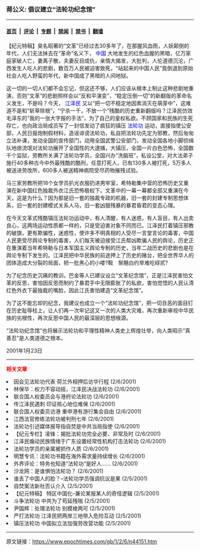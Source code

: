 ### 蒋公义: 倡议建立“法轮功纪念馆”

---

#### [首页](../../../..?n44151) &nbsp;|&nbsp; [评论](../../../../../epoch-comment?n44151) &nbsp;|&nbsp; [专题](../../../../../epoch-special?n44151) &nbsp;|&nbsp; [禁闻](../../../../../epoch-news?n44151) &nbsp;|&nbsp; [禁书](../../../../../books?n44151) &nbsp;|&nbsp; [翻墙](https://github.com/gfw-breaker/nogfw/blob/master/README.md?n44151)


<div class="post_content" id="artbody" itemprop="articleBody">
 <!-- article content begin -->
 <p>
  【纪元特稿】臭名昭著的“文革”已经过去30多年了，在那腥风血雨，人妖颠倒的年代，人们无法抹去在“革命”名义下，
  <ok href="http://www3.epochtimes.com/news/epochnews/main/2.html">
   <font color="blue">
    中国
   </font>
  </ok>
  大地发生的红色血腥的黑暗，亿万家庭家破人亡，妻离子散，夫妻反目成仇，亲情大揭发，大批判，人伦道德沉沦，广西发生人吃人的悲剧，数百万人民被迫害致死，“站起来的中国人民”竟倒退到原始社会人吃人野蛮的年代，新中国成了黑暗的人间地狱。
 </p>
 <p>
  这一切的一切人们都不会忘记，但这还不够，人们应该从根本上制止这种悲剧地重演，否则“文革”的悲剧照样会以“反和平演变”，“稳定压倒一切”的新翻版的革命名义发生，不是吗？今天，
  <ok href="http://www1.epochtimes.com/news/epochnews/news/Focus.asp?Focus_ID=801">
   <font color="blue">
    江泽民
   </font>
  </ok>
  又以“把一切不稳定地因素消灭在萌芽中”，这难道不是和“斩草除根”，“宁杀一千，不放一个”残酷的历史重新翻版吗？江泽民仿效毛泽东的“我的一张大字报的手法”，为了自己的皇权私欲。不顾国家和民族的生死存亡，也向政治局成员写了一封信发动了疯狂的镇压
  <ok href="http://falundafa.org">
   <font color="blue">
    法轮功
   </font>
  </ok>
  运动，直接指使公安部，人民日报炮制假材料，造谣诽谤法轮功，私自把法轮功先定为邪教，然后匆匆立法补课，发动全国的宣传部门，动用全国武警公安部门，发动全国各地小脚侦缉队地痞流氓对法轮功展开了全国性的大逮捕，大镇压，全国一片白色恐怖，全国数千个监狱，劳教所关满了法轮功学员，全国兴办“洗脑班”，私设公堂，对大法弟子施行40多种古今中外最残酷的酷刑，任意打死人，已有130多人被打死，5万多人被送进劳改所，600多人被送精神病院受尽药物摧残试验。
 </p>
 <p>
  马三家劳教所把18个女学员扒光衣服扔进男牢室，希特勒集中营的恐怖历史又重演在新中国红色独裁外衣江氏恐怖极权下。文革中的一幕一幕都全部又重演在今天，这是为什么？因为那是旧一套的独裁专政的机器，旧一套的封建专制思想体系，旧一套的封建模式关系人马，旧一套凶狠残暴的暴君昏君的变态心理。
 </p>
 <p>
  在今天文革式残酷镇压法轮功运动中，有人清醒，有人迷惑，有人盲目，有人出卖良心，这两场运动性质都一样的，只是受迫害对象不同而已。江泽民打着镇压邪教的破旗，更有欺骗性，迷惑性，使许多不明真相的人受尽一言堂言论的毒害，中国人民更受尽舆论专制的毒害，人们每天被迫接受江氏帮凶欺骗人民的舆论，历史正在重演着当年希特勒与日本军国主义舆论专制的历史，当年二战历史的悲剧也是在舆论专制下发生的。江泽民把中华民族的前途押上了历史的赌台，把全世界华人的团体造成大分裂的局面，把一批黑心的小喽?鞍　鬃魑白约旱难吃崞贰?
 </p>
 <p>
  为了纪念历史沉痛的教训，巴金等人已建议设立“文革纪念馆”，正是江泽民害怕文革的反思，害怕因反思而制约了暴君手中无限膨胀了的私欲，害怕觉悟的人民认清红色外衣下最独裁的嘴脸，因此江氏害怕建造“文革纪念馆”。
 </p>
 <p>
  为了这不能忘却的纪念，我建议也成立一个“法轮功纪念馆”，把一切丑恶的面目钉在历史耻辱柱上，让人们再一次牢记这又一次的人类大灾难，再次重新审视中华民族的劣根性，再次反思中国人民的最深层的思想根源。
 </p>
 <p>
  “法轮功纪念馆”也将展示法轮功和平理性精神人类史上辉煌壮举，向人类昭示“真善忍”是人类道德之根本。
 </p>
 <p>
  2001年1月23日
 </p>
 <hr/>
 <p>
  <b>
   <font color="red">
    相关文章
   </font>
  </b>
  <br/>
 </p>
 <li>
  <ok href="http://epochtimes.com/news/epochnews/newscontent.asp?ID=44098" target="_blank">
   因会见法轮功代表 荷兰外相押后访华行程
  </ok>
  (2/6/2001)
  <li>
   <ok href="http://epochtimes.com/news/epochnews/newscontent.asp?ID=44088" target="_blank">
    林保华：权力不容动摇，江泽民决战法轮功
   </ok>
   (2/6/2001)
   <li>
    <ok href="http://epochtimes.com/news/epochnews/newscontent.asp?ID=44084" target="_blank">
     联合国人权委员会与港府论法轮功
    </ok>
    (2/6/2001)
    <li>
     <ok href="http://epochtimes.com/news/epochnews/newscontent.asp?ID=43972" target="_blank">
      传江泽民遇刺  印证核心地位难保
     </ok>
     (2/6/2001)
     <li>
      <ok href="http://epochtimes.com/news/epochnews/newscontent.asp?ID=43990" target="_blank">
       联合国人权委员访港  重申港有游行集会自由
      </ok>
      (2/6/2001)
      <li>
       <ok href="http://epochtimes.com/news/epochnews/newscontent.asp?ID=43961" target="_blank">
        江西法官修练法轮功被判刑七年
       </ok>
       (2/6/2001)
       <li>
        <ok href="http://epochtimes.com/news/epochnews/newscontent.asp?ID=43960" target="_blank">
         法轮功引述媒体报导指自焚是中共当局指使
        </ok>
        (2/6/2001)
        <li>
         <ok href="http://epochtimes.com/news/epochnews/newscontent.asp?ID=43957" target="_blank">
          【纪元专栏】凌锋：揭批法轮功完全必要、非常及时
         </ok>
         (2/6/2001)
         <li>
          <ok href="http://epochtimes.com/news/epochnews/newscontent.asp?ID=43892" target="_blank">
           江泽民煽动民族情绪于广东设置经常性机构打击法轮功
          </ok>
          (2/6/2001)
          <li>
           <ok href="http://epochtimes.com/news/epochnews/newscontent.asp?ID=43891" target="_blank">
            法轮功学员的亲属被抓作人质
           </ok>
           (2/6/2001)
           <li>
            <ok href="http://epochtimes.com/news/epochnews/newscontent.asp?ID=43885" target="_blank">
             明慧专讯：法轮功书籍在海外需求量持续增长
            </ok>
            (2/6/2001)
            <li>
             <ok href="http://epochtimes.com/news/epochnews/newscontent.asp?ID=43871" target="_blank">
              外界评论：特务也知道“法轮功“是好人……
             </ok>
             (2/6/2001)
             <li>
              <ok href="http://epochtimes.com/news/epochnews/newscontent.asp?ID=43855" target="_blank">
               沙龙网：是谁惧怕法轮功？
              </ok>
              (2/6/2001)
              <li>
               <ok href="http://epochtimes.com/news/epochnews/newscontent.asp?ID=43893" target="_blank">
                谁丢了中国人的脸？–法轮功学员强调抗议是果
               </ok>
               (2/5/2001)
               <li>
                <ok href="http://epochtimes.com/news/epochnews/newscontent.asp?ID=43867" target="_blank">
                 自焚案法新社否认介入
                </ok>
                (2/5/2001)
                <li>
                 <ok href="http://epochtimes.com/news/epochnews/newscontent.asp?ID=43845" target="_blank">
                  【纪元特稿】 特区中国化–兼论某报某人的奇怪逻辑
                 </ok>
                 (2/5/2001)
                 <li>
                  <ok href="http://epochtimes.com/news/epochnews/newscontent.asp?ID=43843" target="_blank">
                   斗争法轮功 中共为了苟延残喘
                  </ok>
                  (2/5/2001)
                  <li>
                   <ok href="http://epochtimes.com/news/epochnews/newscontent.asp?ID=43841" target="_blank">
                    尹国辉：处理法轮功 别模棱两可
                   </ok>
                   (2/5/2001)
                   <li>
                    <ok href="http://epochtimes.com/news/epochnews/newscontent.asp?ID=43828" target="_blank">
                     严打法轮功 江泽民把两岸三地带入危险互动
                    </ok>
                    (2/5/2001)
                    <li>
                     <ok href="http://epochtimes.com/news/epochnews/newscontent.asp?ID=43817" target="_blank">
                      镇压法轮功 中国拟立法加强劳改营功能
                     </ok>
                     (2/5/2001)
                     <br/>
                     <!-- article content end -->
                     <div id="below_article_ad">
                     </div>
                    </li>
                   </li>
                  </li>
                 </li>
                </li>
               </li>
              </li>
             </li>
            </li>
           </li>
          </li>
         </li>
        </li>
       </li>
      </li>
     </li>
    </li>
   </li>
  </li>
 </li>
</div>


---

原文链接：https://www.epochtimes.com/gb/1/2/6/n44151.htm